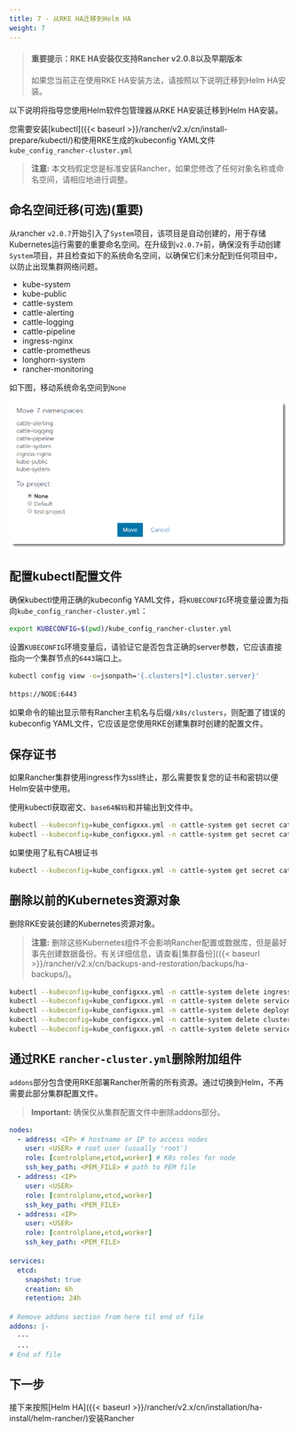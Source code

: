 ```yaml
---
title: 7 - 从RKE HA迁移到Helm HA
weight: 7
---
```


> #### **重要提示：RKE HA安装仅支持Rancher v2.0.8以及早期版本**
>
>如果您当前正在使用RKE HA安装方法，请按照以下说明迁移到Helm HA安装。

以下说明将指导您使用Helm软件包管理器从RKE HA安装迁移到Helm HA安装。

您需要安装[kubectl]({{< baseurl >}}/rancher/v2.x/cn/install-prepare/kubectl/)和使用RKE生成的kubeconfig YAML文件 `kube_config_rancher-cluster.yml`

> **注意:** 本文档假定您是标准安装Rancher，如果您修改了任何对象名称或命名空间，请相应地进行调整。

## 命名空间迁移(可选)(重要)

从rancher `v2.0.7`开始引入了`System`项目，该项目是自动创建的，用于存储Kubernetes运行需要的重要命名空间。在升级到`v2.0.7+`前，确保没有手动创建`System`项目，并且检查如下的系统命名空间，以确保它们未分配到任何项目中，以防止出现集群网络问题。

- kube-system
- kube-public
- cattle-system
- cattle-alerting
- cattle-logging
- cattle-pipeline
- ingress-nginx
- cattle-prometheus
- longhorn-system
- rancher-monitoring

如下图，移动系统命名空间到`None`

  ![Moving Namespaces](assets/move-namespaces.png)

## 配置kubectl配置文件

确保kubectl使用正确的kubeconfig YAML文件，将`KUBECONFIG`环境变量设置为指向`kube_config_rancher-cluster.yml`：

```bash
export KUBECONFIG=$(pwd)/kube_config_rancher-cluster.yml
```

设置`KUBECONFIG`环境变量后，请验证它是否包含正确的server参数，它应该直接指向一个集群节点的`6443`端口上。

```bash
kubectl config view -o=jsonpath='{.clusters[*].cluster.server}'

https://NODE:6443

```

如果命令的输出显示带有Rancher主机名与后缀`/k8s/clusters`，则配置了错误的kubeconfig YAML文件，它应该是您使用RKE创建集群时创建的配置文件。

## 保存证书

如果Rancher集群使用ingress作为ssl终止，那么需要恢复您的证书和密钥以便Helm安装中使用。

使用kubectl获取密文、`base64解码`和并输出到文件中。

```bash
kubectl --kubeconfig=kube_configxxx.yml -n cattle-system get secret cattle-keys-ingress -o jsonpath --template='{ .data.tls\.crt }' | base64 -d > tls.crt
kubectl --kubeconfig=kube_configxxx.yml -n cattle-system get secret cattle-keys-ingress -o jsonpath --template='{ .data.tls\.key }' | base64 -d > tls.key
```

如果使用了私有CA根证书

```bash
kubectl --kubeconfig=kube_configxxx.yml -n cattle-system get secret cattle-keys-server -o jsonpath --template='{ .data.cacerts\.pem }' | base64 -d > cacerts.pem
```

## 删除以前的Kubernetes资源对象

删除RKE安装创建的Kubernetes资源对象。

> **注意:** 删除这些Kubernetes组件不会影响Rancher配置或数据库，但是最好事先创建数据备份。有关详细信息，请查看[集群备份]({{< baseurl >}}/rancher/v2.x/cn/backups-and-restoration/backups/ha-backups/)。

```bash
kubectl --kubeconfig=kube_configxxx.yml -n cattle-system delete ingress cattle-ingress-http
kubectl --kubeconfig=kube_configxxx.yml -n cattle-system delete service cattle-service
kubectl --kubeconfig=kube_configxxx.yml -n cattle-system delete deployment cattle
kubectl --kubeconfig=kube_configxxx.yml -n cattle-system delete clusterrolebinding cattle-crb
kubectl --kubeconfig=kube_configxxx.yml -n cattle-system delete serviceaccount cattle-admin
```

## 通过RKE `rancher-cluster.yml`删除附加组件

`addons`部分包含使用RKE部署Rancher所需的所有资源。通过切换到Helm，不再需要此部分集群配置文件。

>**Important:** 确保仅从集群配置文件中删除addons部分。

```yaml
nodes:
  - address: <IP> # hostname or IP to access nodes
    user: <USER> # root user (usually 'root')
    role: [controlplane,etcd,worker] # K8s roles for node
    ssh_key_path: <PEM_FILE> # path to PEM file
  - address: <IP>
    user: <USER>
    role: [controlplane,etcd,worker]
    ssh_key_path: <PEM_FILE>
  - address: <IP>
    user: <USER>
    role: [controlplane,etcd,worker]
    ssh_key_path: <PEM_FILE>

services:
  etcd:
    snapshot: true
    creation: 6h
    retention: 24h

# Remove addons section from here til end of file
addons: |-
  ---
  ...
# End of file
```

## 下一步

接下来按照[Helm HA]({{< baseurl >}}/rancher/v2.x/cn/installation/ha-install/helm-rancher/)安装Rancher
